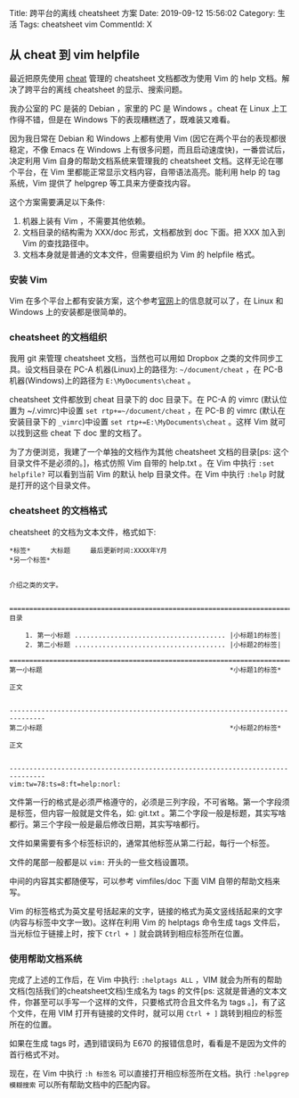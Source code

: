 Title: 跨平台的离线 cheatsheet 方案
Date: 2019-09-12 15:56:02
Category: 生活
Tags: cheatsheet vim
CommentId: X


## 从 cheat 到 vim helpfile

最近把原先使用 <a href="https://github.com/cheat/cheat">cheat</a> 管理的 cheatsheet 文档都改为使用 Vim 的 help 文档。解决了跨平台的离线 cheatsheet 的显示、搜索问题。

<!-- PELICAN_END_SUMMARY -->

我办公室的 PC 是装的 Debian ，家里的 PC 是 Windows 。cheat 在 Linux 上工作得不错，但是在 Windows 下的表现糟糕透了，既难装又难看。

因为我日常在 Debian 和 Windows 上都有使用 Vim (因它在两个平台的表现都很稳定，不像 Emacs 在 Windows 上有很多问题，而且启动速度快)，一番尝试后，决定利用 Vim 自身的帮助文档系统来管理我的 cheatsheet 文档。这样无论在哪个平台，在 Vim 里都能正常显示文档内容，自带语法高亮。能利用 help 的 tag 系统，Vim 提供了 helpgrep 等工具来方便查找内容。

这个方案需要满足以下条件:
1. 机器上装有 Vim ，不需要其他依赖。
2. 文档目录的结构需为 XXX/doc 形式，文档都放到 doc 下面。把 XXX 加入到 Vim 的查找路径中。
3. 文档本身就是普通的文本文件，但需要组织为 Vim 的 helpfile 格式。

### 安装 Vim

Vim 在多个平台上都有安装方案，这个参考<a href="https://www.vim.org/download.php">官网</a>上的信息就可以了，在 Linux 和 Windows 上的安装都是很简单的。


### cheatsheet 的文档组织

我用 git 来管理 cheatsheet 文档，当然也可以用如 Dropbox 之类的文件同步工具。设文档目录在 PC-A 机器(Linux)上的路径为: `~/document/cheat` ，在 PC-B 机器(Windows)上的路径为 `E:\MyDocuments\cheat` 。

cheatsheet 文件都放到 cheat 目录下的 doc 目录下。在 PC-A 的 vimrc (默认位置为 ~/.vimrc)中设置 `set rtp+=~/document/cheat` ，在 PC-B 的 vimrc (默认在安装目录下的 `_vimrc`)中设置 `set rtp+=E:\MyDocuments\cheat` 。这样 Vim 就可以找到这些 cheat 下 doc 里的文档了。

为了方便浏览，我建了一个单独的文档作为其他 cheatsheet 文档的目录[ps: 这个目录文件不是必须的。]，格式仿照 Vim 自带的 help.txt 。在 Vim 中执行 `:set helpfile?` 可以看到当前 Vim 的默认 help 目录文件。在 Vim 中执行 `:help` 时就是打开的这个目录文件。


### cheatsheet 的文档格式

cheatsheet 的文档为文本文件，格式如下:

```
*标签*     大标题     最后更新时间:XXXX年Y月
*另一个标签*


介绍之类的文字。


===============================================================================
目录

    1. 第一小标题 ...................................... |小标题1的标签|
    2. 第二小标题 ...................................... |小标题2的标签|

===============================================================================
第一小标题                                               *小标题1的标签*

正文


-------------------------------------------------------------------------------
第二小标题                                               *小标题2的标签*

正文


-------------------------------------------------------------------------------
vim:tw=78:ts=8:ft=help:norl:

```

文件第一行的格式是必须严格遵守的，必须是三列字段，不可省略。第一个字段须是标签，但内容一般就是文件名，如: git.txt 。第二个字段一般是标题，其实写啥都行。第三个字段一般是最后修改日期，其实写啥都行。

文件如果需要有多个标签标识的，通常其他标签从第二行起，每行一个标签。

文件的尾部一般都是以 `vim:` 开头的一些文档设置项。

中间的内容其实都随便写，可以参考 vimfiles/doc 下面 VIM 自带的帮助文档来写。

Vim 的标签格式为英文星号括起来的文字，链接的格式为英文竖线括起来的文字(内容与标签中文字一致)。这样在利用 Vim 的 helptags 命令生成 tags 文件后，当光标位于链接上时，按下 `Ctrl + ]` 就会跳转到相应标签所在位置。


### 使用帮助文档系统

完成了上述的工作后，在 Vim 中执行: `:helptags ALL` ，VIM 就会为所有的帮助文档(包括我们的cheatsheet文档)生成名为 tags 的文件[ps: 这就是普通的文本文件，你甚至可以手写一个这样的文件，只要格式符合且文件名为 tags 。]，有了这个文件，在用 VIM 打开有链接的文件时，就可以用 `Ctrl + ]` 跳转到相应的标签所在的位置。

如果在生成 tags 时，遇到错误码为 E670 的报错信息时，看看是不是因为文件的首行格式不对。

现在，在 Vim 中执行 `:h 标签名` 可以直接打开相应标签所在文档。执行 `:helpgrep 模糊搜索` 可以所有帮助文档中的匹配内容。



